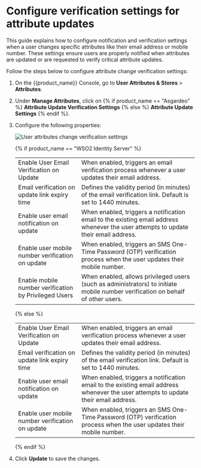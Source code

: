 # Configure verification settings for attribute updates

This guide explains how to configure notification and verification settings when a user changes specific attributes like their email address or mobile number. These settings ensure users are properly notified when attributes are updated or are requested to verify critical attribute updates.

Follow the steps below to configure attribute change verification settings:

1. On the {{product_name}} Console, go to **User Attributes & Stores** > **Attributes**.

2. Under **Manage Attributes**, click on {% if product_name == "Asgardeo" %} **Attribute Update Verification Settings** {% else %} **Attribute Update Settings** {% endif %}.

3. Configure the following properties:

    ![User attributes change verification settings]({{base_path}}/assets/img/guides/users/change-verification-settings.png)

    {% if product_name == "WSO2 Identity Server" %}
    <table>
        <tr>
            <td>Enable User Email Verification on Update</td>
            <td>When enabled, triggers an email verification process whenever a user updates their email address.</td>
        </tr>
        <tr>
            <td>Email verification on update link expiry time</td>
            <td>Defines the validity period (in minutes) of the email verification link. Default is set to 1440 minutes.</td>
        </tr>
        <tr>
            <td>Enable user email notification on update</td>
            <td>When enabled, triggers a notification email to the existing email address whenever the user attempts to update their email address.</td>
        </tr>
        <tr>
            <td>Enable user mobile number verification on update</td>
            <td>When enabled, triggers an SMS One-Time Password (OTP) verification process when the user updates their mobile number.</td>
        </tr>
        <tr>
            <td>Enable mobile number verification by Privileged Users</td>
            <td>When enabled, allows privileged users (such as administrators) to initiate mobile number verification on behalf of other users.</td>
        </tr>
    </table>
    {% else %}
    <table>
        <tr>
            <td>Enable User Email Verification on Update</td>
            <td>When enabled, triggers an email verification process whenever a user updates their email address.</td>
        </tr>
        <tr>
            <td>Email verification on update link expiry time</td>
            <td>Defines the validity period (in minutes) of the email verification link. Default is set to 1440 minutes.</td>
        </tr>
        <tr>
            <td>Enable user email notification on update</td>
            <td>When enabled, triggers a notification email to the existing email address whenever the user attempts to update their email address.</td>
        </tr>
        <tr>
            <td>Enable user mobile number verification on update</td>
            <td>When enabled, triggers an SMS One-Time Password (OTP) verification process when the user updates their mobile number.</td>
        </tr>
    </table>
    {% endif %}

4. Click **Update** to save the changes.

